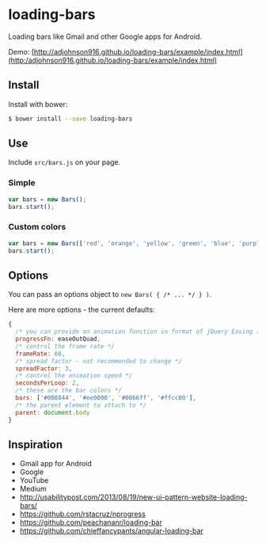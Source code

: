 loading-bars
============

Loading bars like Gmail and other Google apps for Android.

Demo: [http://adjohnson916.github.io/loading-bars/example/index.html](http:/adjohnson916.github.io/loading-bars/example/index.html)


## Install

Install with bower:

```sh
$ bower install --save loading-bars
```

## Use

Include `src/bars.js` on your page.

### Simple

```js
var bars = new Bars();
bars.start();

```

### Custom colors

```js
var bars = new Bars(['red', 'orange', 'yellow', 'green', 'blue', 'purple']);
bars.start();

```

## Options

You can pass an options object to `new Bars( { /* ... */ } )`.

Here are more options - the current defaults:

```js
{
  /* you can provide an animation function in format of jQuery Easing (http://gsgd.co.uk/sandbox/jquery/easing/) */
  progressFn: easeOutQuad,
  /* control the frame rate */
  frameRate: 60,
  /* spread factor - not recommended to change */
  spreadFactor: 3,
  /* control the animation speed */
  secondsPerLoop: 2,
  /* these are the bar colors */
  bars: ['#008844', '#ee0000', '#0066ff', '#ffcc00'],
  /* the parent element to attach to */
  parent: document.body
}
```


## Inspiration

* Gmail app for Android
* Google
* YouTube
* Medium
* http://usabilitypost.com/2013/08/19/new-ui-pattern-website-loading-bars/
* https://github.com/rstacruz/nprogress
* https://github.com/peachananr/loading-bar
* https://github.com/chieffancypants/angular-loading-bar

